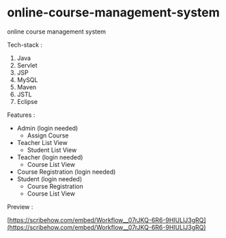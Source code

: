 # online-course-management-system

online course management system

Tech-stack :

1. Java
2. Servlet
3. JSP
4. MySQL
5. Maven
6. JSTL
7. Eclipse

Features :

- Admin (login needed)
  - Assign Course
- Teacher List View
  - Student List View
- Teacher (login needed)
   - Course List View
- Course Registration (login needed)
- Student (login needed)
   - Course Registration
   - Course List View

Preview :

[https://scribehow.com/embed/Workflow__07rJKQ-6R6-9HIULlJ3gRQ](https://scribehow.com/embed/Workflow__07rJKQ-6R6-9HIULlJ3gRQ)
